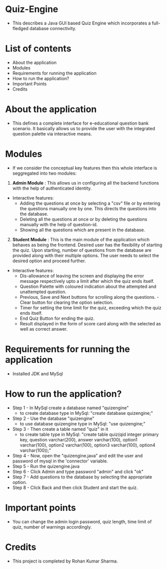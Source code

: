 # Quiz-Engine
- This describes a Java GUI based Quiz Engine which incorporates a full-fledged database connectivity.

# List of contents
  - About the application
  - Modules
  - Requirements for running the application
  - How to run the application?
  - Important Points
  - Credits  
  
# About the application
- This defines a complete interface for e-educational question bank scenario. It basically allows us to provide the user with the integrated question palette via interactive means.

# Modules
- If we consider the conceptual key features then this whole interface is seggregated into two modules:

1. **Admin Module** : This allows us in configuring all the backend functions with the help of authenticated identity.  
- Interactive features:  
  - Adding the questions at once by selecting a "csv" file or by entering the questions manually one by one. This directs the questions into the database.  
  - Deleting all the questions at once or by deleting the questions manually with the help of question-id.  
  - Showing all the questions which are present in the database.

2. **Student Module** : This is the main module of the application which behaves as being the frontend. Desired user has the flexibility of starting the quiz. Upon starting, number of questions from the database are provided along with their multiple options. The user needs to select the desired option and proceed further.  
- Interactive features:  
  - Dis-allowance of leaving the screen and displaying the error message respectively upto a limit after which the quiz ends itself.  
  - Question Palette with coloured indication about the attempted and unattempted question.  
  - Previous, Save and Next buttons for scrolling along the questions. - Clear button for clearing the option selection.  
  - Timer for setting the time limit for the quiz, exceeding which the quiz ends itself.  
  - End Quiz Button for ending the quiz.  
  - Result displayed in the form of score card along with the selected as well as correct answer.

# Requirements for running the application
  - Installed JDK and MySql
# How to run the application?
  - Step 1 - In MySql create a database named "quizengine"  
    - to create database type in MySql: "create database quizengine;"  
  - Step 2 - Use the database "quizengine"  
    - to use database quizengine type in MySql: "use quizengine;"  
  - Step 3 - Then create a table named "quiz" in it  
    - to create table type in MySql: "create table quiz(qid integer primary key, question varchar(200), answer varchar(100), option1 varchar(100), option2 varchar(100), option3 varchar(100), option4 varchar(100));"  
  - Step 4 - Now, open the "quizengine.java" and edit the user and password of mysql in the 'connector' variable.  
  - Step 5 - Run the quizengine.java  
  - Step 6 - Click Admin and type password "admin" and click "ok"  
  - Step 7 - Add questions to the database by selecting the appropriate option.  
  - Step 8 - Click Back and then click Student and start the quiz.

# Important points
  - You can change the admin login password, quiz length, time limit of quiz, number of warnings accordingly.
# Credits
  - This project is completed by Rohan Kumar Sharma.
